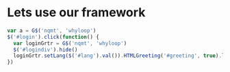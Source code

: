 # Lets use our framework

```javascript
var a = G$('nqmt', 'whyloop')
$('#login').click(function() {
  var loginGrtr = G$('nqmt', 'whyloop')
  $('#logindiv').hide()
  loginGrtr.setLang($('#lang').val()).HTMLGreeting('#greeting', true).log()
})
```